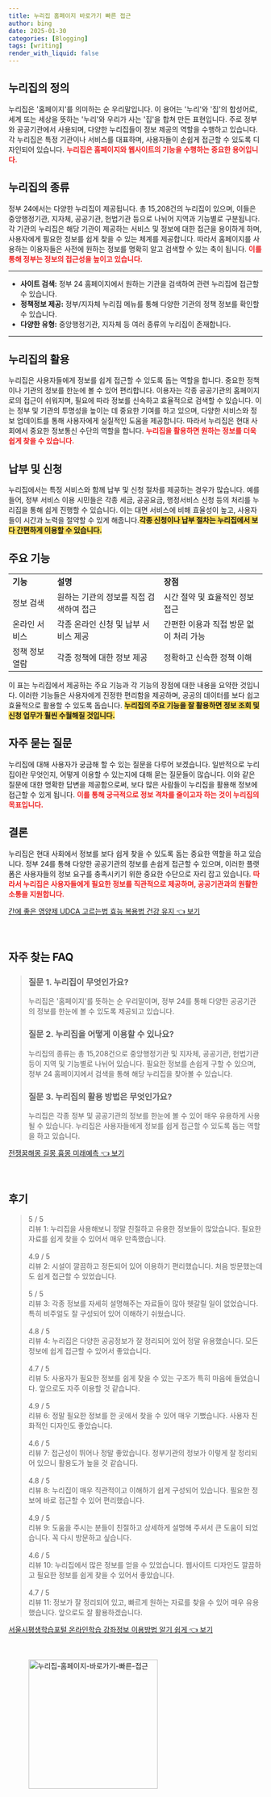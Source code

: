```yaml
---
title: 누리집 홈페이지 바로가기 빠른 접근
author: bing
date: 2025-01-30
categories: [Blogging]
tags: [writing]
render_with_liquid: false
---
```



<h2 id='누리집의 정의'>누리집의 정의</h2>

<p>누리집은 '홈페이지'를 의미하는 순 우리말입니다. 이 용어는 '누리'와 '집'의 합성어로, 세계 또는 세상을 뜻하는 '누리'와 우리가 사는 '집'을 합쳐 만든 표현입니다. 주로 정부와 공공기관에서 사용되며, 다양한 누리집들이 정보 제공의 역할을 수행하고 있습니다. 각 누리집은 특정 기관이나 서비스를 대표하며, 사용자들이 손쉽게 접근할 수 있도록 디자인되어 있습니다. <b><span style="color: #ee2323;">누리집은 홈페이지와 웹사이트의 기능을 수행하는 중요한 용어입니다.</span></b></p>

<h2 id='누리집의 종류'>누리집의 종류</h2>

<p>정부 24에서는 다양한 누리집이 제공됩니다. 총 15,208건의 누리집이 있으며, 이들은 중앙행정기관, 지자체, 공공기관, 헌법기관 등으로 나뉘어 지역과 기능별로 구분됩니다. 각 기관의 누리집은 해당 기관이 제공하는 서비스 및 정보에 대한 접근을 용이하게 하며, 사용자에게 필요한 정보를 쉽게 찾을 수 있는 체계를 제공합니다. 따라서 홈페이지를 사용하는 이용자들은 사전에 원하는 정보를 명확히 알고 검색할 수 있는 축이 됩니다. <b><span style="color: #ee2323;">이를 통해 정부는 정보의 접근성을 높이고 있습니다.</span></b></p>

<hr />

<ul>
    <li><b>사이트 검색:</b> 정부 24 홈페이지에서 원하는 기관을 검색하여 관련 누리집에 접근할 수 있습니다.</li>
    <li><b>정책정보 제공:</b> 정부/지자체 누리집 메뉴를 통해 다양한 기관의 정책 정보를 확인할 수 있습니다.</li>
    <li><b>다양한 유형:</b> 중앙행정기관, 지자체 등 여러 종류의 누리집이 존재합니다.</li>
</ul>

<hr />

<h2 id='누리집의 활용'>누리집의 활용</h2>

<p>누리집은 사용자들에게 정보를 쉽게 접근할 수 있도록 돕는 역할을 합니다. 중요한 정책이나 기관의 정보를 한눈에 볼 수 있어 편리합니다. 이용자는 각종 공공기관의 홈페이지로의 접근이 쉬워지며, 필요에 따라 정보를 신속하고 효율적으로 검색할 수 있습니다. 이는 정부 및 기관의 투명성을 높이는 데 중요한 기여를 하고 있으며, 다양한 서비스와 정보 업데이트를 통해 사용자에게 실질적인 도움을 제공합니다. 따라서 누리집은 현대 사회에서 중요한 정보통신 수단의 역할을 합니다. <b><span style="color: #ee2323;">누리집을 활용하면 원하는 정보를 더욱 쉽게 찾을 수 있습니다.</span></b></p>

<h2 id='납부 및 신청'>납부 및 신청</h2>

<p>누리집에서는 특정 서비스와 함께 납부 및 신청 절차를 제공하는 경우가 많습니다. 예를 들어, 정부 서비스 이용 시민들은 각종 세금, 공공요금, 행정서비스 신청 등의 처리를 누리집을 통해 쉽게 진행할 수 있습니다. 이는 대면 서비스에 비해 효율성이 높고, 사용자들이 시간과 노력을 절약할 수 있게 해줍니다.<b><span style="background-color: #ffe066;">각종 신청이나 납부 절차는 누리집에서 보다 간편하게 이용할 수 있습니다.</span></b></p>

<h2 id='주요 기능'>주요 기능</h2>

<table>
    <tr>
        <td><b>기능</b></td>
        <td><b>설명</b></td>
        <td><b>장점</b></td>
    </tr>
    <tr>
        <td>정보 검색</td>
        <td>원하는 기관의 정보를 직접 검색하여 접근</td>
        <td>시간 절약 및 효율적인 정보 접근</td>
    </tr>
    <tr>
        <td>온라인 서비스</td>
        <td>각종 온라인 신청 및 납부 서비스 제공</td>
        <td>간편한 이용과 직접 방문 없이 처리 가능</td>
    </tr>
    <tr>
        <td>정책 정보 열람</td>
        <td>각종 정책에 대한 정보 제공</td>
        <td>정확하고 신속한 정책 이해</td>
    </tr>
</table>

<p>이 표는 누리집에서 제공하는 주요 기능과 각 기능의 장점에 대한 내용을 요약한 것입니다. 이러한 기능들은 사용자에게 진정한 편리함을 제공하며, 공공의 데이터를 보다 쉽고 효율적으로 활용할 수 있도록 돕습니다. <b><span style="background-color: #ffe066;">누리집의 주요 기능을 잘 활용하면 정보 조회 및 신청 업무가 훨씬 수월해질 것입니다.</span></b></p>

<h2 id='FAQ'>자주 묻는 질문</h2>

<p>누리집에 대해 사용자가 궁금해 할 수 있는 질문을 다루어 보겠습니다. 일반적으로 누리집이란 무엇인지, 어떻게 이용할 수 있는지에 대해 묻는 질문들이 많습니다. 이와 같은 질문에 대한 명확한 답변을 제공함으로써, 보다 많은 사람들이 누리집을 활용해 정보에 접근할 수 있게 됩니다. <b><span style="color: #ee2323;">이를 통해 궁극적으로 정보 격차를 줄이고자 하는 것이 누리집의 목표입니다.</span></b></p>

<h2 id='결론'>결론</h2>

<p>누리집은 현대 사회에서 정보를 보다 쉽게 찾을 수 있도록 돕는 중요한 역할을 하고 있습니다. 정부 24를 통해 다양한 공공기관의 정보를 손쉽게 접근할 수 있으며, 이러한 플랫폼은 사용자들의 정보 요구를 충족시키기 위한 중요한 수단으로 자리 잡고 있습니다. <b><span style="color: #ee2323;">따라서 누리집은 사용자들에게 필요한 정보를 직관적으로 제공하며, 공공기관과의 원활한 소통을 지원합니다.</span></b></p>


<p><a class="click-button" title="간에 좋은 영양제 UDCA 고르는법 효능 복용법 건강 유지" href="https://adkhouse.github.io/posts/%EA%B0%84%EC%97%90-%EC%A2%8B%EC%9D%80-%EC%98%81%EC%96%91%EC%A0%9C-UDCA-%EA%B3%A0%EB%A5%B4%EB%8A%94%EB%B2%95-%ED%9A%A8%EB%8A%A5-%EB%B3%B5%EC%9A%A9%EB%B2%95-%EA%B1%B4%EA%B0%95-%EC%9C%A0%EC%A7%80/" rel="dofollow">간에 좋은 영양제 UDCA 고르는법 효능 복용법 건강 유지 👈 보기</a></p><br>
<h2 id='자주_찾는_FAQ'>자주 찾는 FAQ</h2>
<div itemscope="" itemtype="https://schema.org/FAQPage"> 
<blockquote> 
<div itemscope="" itemprop="mainEntity" itemtype="https://schema.org/Question"> 
<h3 itemprop="name">질문 1. 누리집이 무엇인가요?</h3> 
<div itemscope="" itemprop="acceptedAnswer" itemtype="https://schema.org/Answer"> 
<span itemprop="text"> 
<p>누리집은 '홈페이지'를 뜻하는 순 우리말이며, 정부 24를 통해 다양한 공공기관의 정보를 한눈에 볼 수 있도록 제공되고 있습니다.</p> 
</span> 
</div> 
</div> 
<div itemscope="" itemprop="mainEntity" itemtype="https://schema.org/Question"> 
<h3 itemprop="name">질문 2. 누리집을 어떻게 이용할 수 있나요?</h3> 
<div itemscope="" itemprop="acceptedAnswer" itemtype="https://schema.org/Answer"> 
<span itemprop="text"> 
<p>누리집의 종류는 총 15,208건으로 중앙행정기관 및 지자체, 공공기관, 헌법기관 등이 지역 및 기능별로 나뉘어 있습니다. 필요한 정보를 손쉽게 구할 수 있으며, 정부 24 홈페이지에서 검색을 통해 해당 누리집을 찾아볼 수 있습니다.</p> 
</span> 
</div> 
</div> 
<div itemscope="" itemprop="mainEntity" itemtype="https://schema.org/Question"> 
<h3 itemprop="name">질문 3. 누리집의 활용 방법은 무엇인가요?</h3> 
<div itemscope="" itemprop="acceptedAnswer" itemtype="https://schema.org/Answer"> 
<span itemprop="text"> 
<p>누리집은 각종 정부 및 공공기관의 정보를 한눈에 볼 수 있어 매우 유용하게 사용될 수 있습니다. 누리집은 사용자들에게 정보를 쉽게 접근할 수 있도록 돕는 역할을 하고 있습니다.</p> 
</span> 
</div> 
</div> 
</blockquote> 
</div>
<p><a class="click-button" title="전쟁꿈해몽 길몽 흉몽 미래예측" href="https://adkhouse.github.io/posts/%EC%A0%84%EC%9F%81%EA%BF%88%ED%95%B4%EB%AA%BD-%EA%B8%B8%EB%AA%BD-%ED%9D%89%EB%AA%BD-%EB%AF%B8%EB%9E%98%EC%98%88%EC%B8%A1/" rel="dofollow">전쟁꿈해몽 길몽 흉몽 미래예측 👈 보기</a></p><br>
<h2 id='후기'>후기</h2>
<div itemscope itemtype="https://schema.org/Product">
  <blockquote>
  <div itemprop="review" itemscope itemtype="https://schema.org/Review">
      <div itemprop="reviewRating" itemscope itemtype="https://schema.org/Rating"> <span itemprop="ratingValue">5</span> / <span itemprop="bestRating">5</span> </div>
      <span itemprop="reviewBody">리뷰 1: 누리집을 사용해보니 정말 친절하고 유용한 정보들이 많았습니다. 필요한 자료를 쉽게 찾을 수 있어서 매우 만족했습니다.</span>
  </div>
  <br>
  <div itemprop="review" itemscope itemtype="https://schema.org/Review">
      <div itemprop="reviewRating" itemscope itemtype="https://schema.org/Rating"> <span itemprop="ratingValue">4.9</span> / <span itemprop="bestRating">5</span> </div>
      <span itemprop="reviewBody">리뷰 2: 시설이 깔끔하고 정돈되어 있어 이용하기 편리했습니다. 처음 방문했는데도 쉽게 접근할 수 있었습니다.</span>
  </div>
  <br>
  <div itemprop="review" itemscope itemtype="https://schema.org/Review">
      <div itemprop="reviewRating" itemscope itemtype="https://schema.org/Rating"> <span itemprop="ratingValue">5</span> / <span itemprop="bestRating">5</span> </div>
      <span itemprop="reviewBody">리뷰 3: 각종 정보를 자세히 설명해주는 자료들이 많아 헷갈릴 일이 없었습니다. 특히 비주얼도 잘 구성되어 있어 이해하기 쉬웠습니다.</span>
  </div>
  <br>
  <div itemprop="review" itemscope itemtype="https://schema.org/Review">
      <div itemprop="reviewRating" itemscope itemtype="https://schema.org/Rating"> <span itemprop="ratingValue">4.8</span> / <span itemprop="bestRating">5</span> </div>
      <span itemprop="reviewBody">리뷰 4: 누리집은 다양한 공공정보가 잘 정리되어 있어 정말 유용했습니다. 모든 정보에 쉽게 접근할 수 있어서 좋았습니다.</span>
  </div>
  <br>
  <div itemprop="review" itemscope itemtype="https://schema.org/Review">
      <div itemprop="reviewRating" itemscope itemtype="https://schema.org/Rating"> <span itemprop="ratingValue">4.7</span> / <span itemprop="bestRating">5</span> </div>
      <span itemprop="reviewBody">리뷰 5: 사용자가 필요한 정보를 쉽게 찾을 수 있는 구조가 특히 마음에 들었습니다. 앞으로도 자주 이용할 것 같습니다.</span>
  </div>
  <br>
  <div itemprop="review" itemscope itemtype="https://schema.org/Review">
      <div itemprop="reviewRating" itemscope itemtype="https://schema.org/Rating"> <span itemprop="ratingValue">4.9</span> / <span itemprop="bestRating">5</span> </div>
      <span itemprop="reviewBody">리뷰 6: 정말 필요한 정보를 한 곳에서 찾을 수 있어 매우 기뻤습니다. 사용자 친화적인 디자인도 좋았습니다.</span>
  </div>
  <br>
  <div itemprop="review" itemscope itemtype="https://schema.org/Review">
      <div itemprop="reviewRating" itemscope itemtype="https://schema.org/Rating"> <span itemprop="ratingValue">4.6</span> / <span itemprop="bestRating">5</span> </div>
      <span itemprop="reviewBody">리뷰 7: 접근성이 뛰어나 정말 좋았습니다. 정부기관의 정보가 이렇게 잘 정리되어 있으니 활용도가 높을 것 같습니다.</span>
  </div>
  <br>
  <div itemprop="review" itemscope itemtype="https://schema.org/Review">
      <div itemprop="reviewRating" itemscope itemtype="https://schema.org/Rating"> <span itemprop="ratingValue">4.8</span> / <span itemprop="bestRating">5</span> </div>
      <span itemprop="reviewBody">리뷰 8: 누리집이 매우 직관적이고 이해하기 쉽게 구성되어 있습니다. 필요한 정보에 바로 접근할 수 있어 편리했습니다.</span>
  </div>
  <br>
  <div itemprop="review" itemscope itemtype="https://schema.org/Review">
      <div itemprop="reviewRating" itemscope itemtype="https://schema.org/Rating"> <span itemprop="ratingValue">4.9</span> / <span itemprop="bestRating">5</span> </div>
      <span itemprop="reviewBody">리뷰 9: 도움을 주시는 분들이 친절하고 상세하게 설명해 주셔서 큰 도움이 되었습니다. 꼭 다시 방문하고 싶습니다.</span>
  </div>
  <br>
  <div itemprop="review" itemscope itemtype="https://schema.org/Review">
      <div itemprop="reviewRating" itemscope itemtype="https://schema.org/Rating"> <span itemprop="ratingValue">4.6</span> / <span itemprop="bestRating">5</span> </div>
      <span itemprop="reviewBody">리뷰 10: 누리집에서 많은 정보를 얻을 수 있었습니다. 웹사이트 디자인도 깔끔하고 필요한 정보를 쉽게 찾을 수 있어서 좋았습니다.</span>
  </div>
  <br>
  <div itemprop="review" itemscope itemtype="https://schema.org/Review">
      <div itemprop="reviewRating" itemscope itemtype="https://schema.org/Rating"> <span itemprop="ratingValue">4.7</span> / <span itemprop="bestRating">5</span> </div>
      <span itemprop="reviewBody">리뷰 11: 정보가 잘 정리되어 있고, 빠르게 원하는 자료를 찾을 수 있어 매우 유용했습니다. 앞으로도 잘 활용하겠습니다.</span>
  </div>
  </blockquote>
</div>
<p><a class="click-button" title="서울시평생학습포털 온라인학습 강좌정보 이용방법 알기 쉽게" href="https://adkhouse.github.io/posts/%EC%84%9C%EC%9A%B8%EC%8B%9C%ED%8F%89%EC%83%9D%ED%95%99%EC%8A%B5%ED%8F%AC%ED%84%B8-%EC%98%A8%EB%9D%BC%EC%9D%B8%ED%95%99%EC%8A%B5-%EA%B0%95%EC%A2%8C%EC%A0%95%EB%B3%B4-%EC%9D%B4%EC%9A%A9%EB%B0%A9%EB%B2%95-%EC%95%8C%EA%B8%B0-%EC%89%BD%EA%B2%8C/" rel="dofollow">서울시평생학습포털 온라인학습 강좌정보 이용방법 알기 쉽게 👈 보기</a></p><br>
<figure class="image"><img src="https://adkhouse.github.io/assets/img/thumbnail/누리집-홈페이지-바로가기-빠른-접근.webp" alt="누리집-홈페이지-바로가기-빠른-접근" width="256" height="256"></figure>
